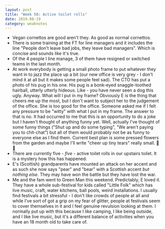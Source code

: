 ```yaml
---
layout: post
title: "Week 50: Active toilet rolls"
date: 2019-08-19
category: weaknotes
---
```

* Vegan cornettos are good aren't they. As good as normal cornettos.
* There is some training at the FT for line managers and it includes the line "People don't leave bad jobs, they leave bad managers". Which is concise and sounds like it's true.
* Of the 4 people I line manage, 3 of them have resigned or switched teams in the last month.
* At work everybody is getting a small photo frame to put whatever they want in to jazz the place up a bit (our new office is very grey - I don't mind it at all but it makes some people feel sad). The CTO has put a photo of his pug in his one. His pug is a bonk-eyed snaggle-toothed hairball, utterly utterly hideous. Like - you have never seen a dog this ugly. Anyway. What will I put in my frame? Obviously E is the thing that cheers me up the most, but I don't want to subject her to the judgement of the office. She is too good for the office. Someone asked me if I felt any pressure to be "witty" with what I put in my frame. The answer to that is no. It had occurred to me that this is an opportunity to do a joke but I haven't thought of anything funny yet. Well, actually I've thought of some funny things ("Shut up and do some typing", "We aren't paying you to chit-chat") but all of them would probably not be as funny to everyone else as I find them. Current best plan is some pressed flowers from the garden and maybe I'll write "cheer up tiny tears" really small. 🌸🌼
* There are currently five - _five_ - active toilet rolls in our upstairs toilet. It is a mystery how this has happened.
* E's (Scottish) grandparents have mounted an attack on her accent and as such she now says "pear" and "bear" with a Scottish accent _but nothing else_. They may have won the battle but they have lost the war.
* Me and the fam went to Green Man this weekend. Predictably, E loved it. They have a whole sub-festival for kids called "Little Folk" which has live music, craft, water kitchens, ball pools, weird installations. I usually find festivals a bit stressful - I don't like crowds of people at all and while I've sort of got a grip on my fear of glitter, people at festivals seem to cover themselves in it and I feel genuine revulsion looking at them. I normally put up with this because I like camping, I like being outside, and I like live music, but it's a different balance of activities when you have an 18 month old to take care of.

